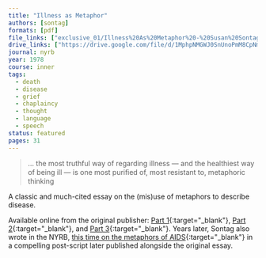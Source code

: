 ```yaml
---
title: "Illness as Metaphor"
authors: [sontag]
formats: [pdf]
file_links: ["exclusive_01/Illness%20As%20Metaphor%20-%20Susan%20Sontag.pdf"]
drive_links: ["https://drive.google.com/file/d/1MphpNMGWJ0SnUnoPmM8CpNmB1YYnE6VV/view?usp=drivesdk"]
journal: nyrb
year: 1978
course: inner
tags:
  - death
  - disease
  - grief
  - chaplaincy
  - thought
  - language
  - speech
status: featured
pages: 31
---
```


> … the most truthful way of regarding illness — and the healthiest way of being ill — is one most puriﬁed of, most resistant to, metaphoric thinking

A classic and much-cited essay on the (mis)use of metaphors to describe disease.

Available online from the original publisher: [Part 1](https://www.nybooks.com/articles/1978/01/26/illness-as-metaphor/){:target="_blank"}, [Part 2](https://www.nybooks.com/articles/1978/02/09/images-of-illness/){:target="_blank"}, and [Part 3](https://www.nybooks.com/articles/1978/02/23/disease-as-political-metaphor/){:target="_blank"}. Years later, Sontag also wrote in the NYRB, [this time on the metaphors of AIDS](https://www.nybooks.com/articles/1988/10/27/aids-and-its-metaphors/){:target="_blank"} in a compelling post-script later published alongside the original essay.

